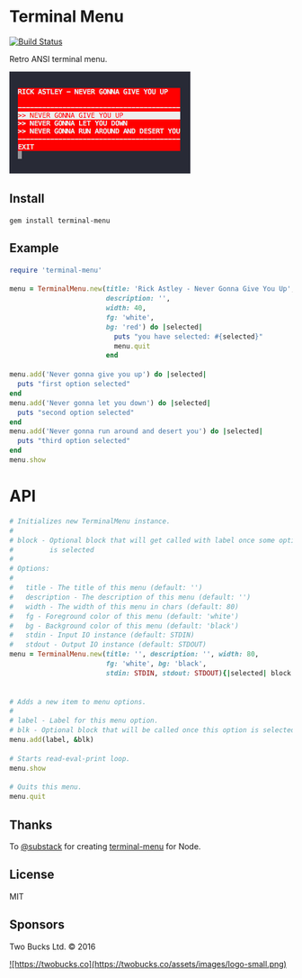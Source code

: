 # Terminal Menu

[![Build Status](https://travis-ci.org/twobucks/terminal-menu.svg)](https://travis-ci.org/twobucks/terminal-menu)

Retro ANSI terminal menu.

![example](example.png)


## Install

```
gem install terminal-menu
```

## Example


```ruby
require 'terminal-menu'

menu = TerminalMenu.new(title: 'Rick Astley - Never Gonna Give You Up',
                        description: '',
                        width: 40,
                        fg: 'white',
                        bg: 'red') do |selected|
                          puts "you have selected: #{selected}"
                          menu.quit
                        end

menu.add('Never gonna give you up') do |selected|
  puts "first option selected"
end
menu.add('Never gonna let you down') do |selected|
  puts "second option selected"
end
menu.add('Never gonna run around and desert you') do |selected|
  puts "third option selected"
end
menu.show
```

# API

```ruby
# Initializes new TerminalMenu instance.
# 
# block - Optional block that will get called with label once some option
#         is selected
# 
# Options:
#
#   title - The title of this menu (default: '')
#   description - The description of this menu (default: '')
#   width - The width of this menu in chars (default: 80)
#   fg - Foreground color of this menu (default: 'white')
#   bg - Background color of this menu (default: 'black')
#   stdin - Input IO instance (default: STDIN)
#   stdout - Output IO instance (default: STDOUT)
menu = TerminalMenu.new(title: '', description: '', width: 80,
                        fg: 'white', bg: 'black',
                        stdin: STDIN, stdout: STDOUT){|selected| block }


# Adds a new item to menu options.
#
# label - Label for this menu option.
# blk - Optional block that will be called once this option is selected.
menu.add(label, &blk)

# Starts read-eval-print loop.
menu.show

# Quits this menu.
menu.quit
```

## Thanks

To [@substack](https://github.com/substack) for creating [terminal-menu](https://github.com/substack/terminal-menu) for Node.

## License

MIT

## Sponsors

Two Bucks Ltd. © 2016

<a href="https://twobucks.co">
  ![https://twobucks.co](https://twobucks.co/assets/images/logo-small.png)
</a>
